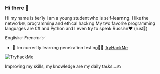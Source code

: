 ### Hi there 👋
Hi my name is ber1y i am a young student who is self-learning. I like the network🌐, programming and ethical hacking
My two favorite programming languages are C# and Python and I even try to speak Russian❤ (rust👻)

English✅ French✅✅

- 🌱 I’m currently learning penetration testing👨‍💻 [TryHackMe](https://tryhackme.com/p/Ber1y)

<img src="https://tryhackme-badges.s3.amazonaws.com/Ber1y.png" alt="TryHackMe">


Improving my skills, my knowledge are my daily tasks...✍

<!--
**Berthold-au/Berthold-au** is a ✨ _special_ ✨ repository because its `README.md` (this file) appears on your GitHub profile.

Here are some ideas to get you started:

- 🔭 I’m currently working on ...
- 🌱 I’m currently learning penetration testing ...
- 👯 I’m looking to collaborate on ...
- 🤔 I’m looking for help with ...
- 💬 Ask me about ...
- 📫 How to reach me: ...
- 😄 Pronouns: ...
- ⚡ Fun fact: ...
-->
